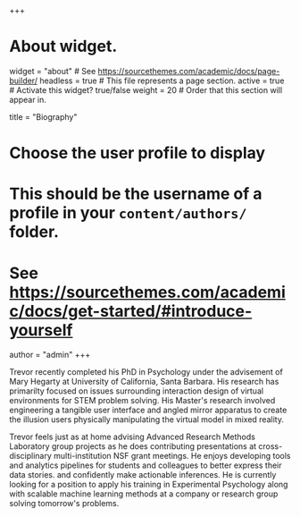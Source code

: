 +++
# About widget.
widget = "about"  # See https://sourcethemes.com/academic/docs/page-builder/
headless = true  # This file represents a page section.
active = true  # Activate this widget? true/false
weight = 20  # Order that this section will appear in.

title = "Biography"

# Choose the user profile to display
# This should be the username of a profile in your `content/authors/` folder.
# See https://sourcethemes.com/academic/docs/get-started/#introduce-yourself
author = "admin"
+++

Trevor recently completed his PhD in Psychology under the advisement of Mary Hegarty at University of California, Santa Barbara. His research has primarilty focused on issues surrounding interaction design of virtual environments for STEM problem solving. His Master's research involved engineering a tangible user interface and angled mirror apparatus to create the illusion users physically manipulating the virtual model in mixed reality. 

Trevor feels just as at home advising Advanced Research Methods Laboratory group projects as he does contributing presentations at cross-disciplinary multi-institution NSF grant meetings. He enjoys developing tools and analytics pipelines for students and colleagues to better express their data stories. and confidently make actionable inferences. He is currently looking for a position to apply his training in Experimental Psychology along with scalable machine learning methods at a company or research group solving tomorrow's problems.